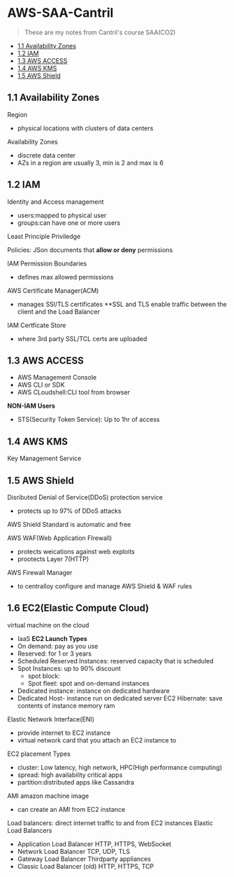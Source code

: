 # AWS-SAA-Cantril
>These are my notes from Cantril's course SAA(CO2)

- [1.1 Availability Zones](#11-availability-zones)
- [1.2 IAM](#12-iam)
- [1.3 AWS ACCESS](#13-aws-access)
- [1.4 AWS KMS](#14-aws-kms)
- [1.5 AWS Shield](#15-aws-shield)

## 1.1 Availability Zones
Region
- physical locations with clusters of data centers

Availability Zones 
- discrete data center 
- AZs in a region are usually 3, min is 2 and max is 6

## 1.2 IAM
Identity  and Access management
- users:mapped to physical user 
- groups:can have one or more users

Least Principle Priviledge

Policies: JSon documents that **allow or deny** permissions

IAM Permission Boundaries
- defines max allowed permissions

AWS Certificate Manager(ACM)
- manages SSl/TLS certificates
**SSL and TLS enable traffic between the client and the Load Balancer 

IAM Certficate Store 
- where 3rd party SSL/TCL certs are uploaded
## 1.3 AWS ACCESS
- AWS Management Console
- AWS CLI or SDK
- AWS CLoudshell:CLI tool from browser

**NON-IAM Users**
- STS(Security Token Service): Up to 1hr of access

## 1.4 AWS KMS
Key Management Service 

## 1.5 AWS Shield
Disributed Denial of Service(DDoS) protection service 
- protects up to 97% of DDoS attacks 

AWS Shield Standard  is automatic and free

AWS WAF(Web Application FIrewall)
- protects weications against web exploits 
- prootects Layer 7(HTTP)

AWS Firewall Manager
- to centralloy configure and manage AWS Shield & WAF rules
## 1.6 EC2(Elastic Compute Cloud)
virtual machine on the cloud 
- IaaS
**EC2 Launch Types**
- On demand: pay as you use 
- Reserved: for 1 or 3 years
- Scheduled Reserved Instances: reserved capacity that is scheduled
- Spot Instances: up to 90% discount 
   - spot block:
   - Spot fleet: spot and on-demand instances 
 - Dedicated instance: instance on dedicated hardware
 - Dedicated Host- instance run on dedicated server
EC2 Hibernate: save contents of instance memory ram


Elastic Network Interface(ENI)
- provide internet to EC2 instance 
- virtual network card that you attach an EC2 instance to

EC2 placement Types 
-  cluster: Low latency, high network, HPC(High performance computing)
-  spread: high availability critical apps
-  partition:distributed apps like Cassandra 

AMI amazon machine image 
- can create an AMI from EC2 instance 

Load balancers: direct internet traffic to and from EC2 instances 
Elastic Load Balancers 
- Application Load Balancer	HTTP, HTTPS, WebSocket
- Network Load Balancer	TCP, UDP, TLS
- Gateway Load Balancer	Thirdparty appliances
- Classic Load Balancer (old)	HTTP, HTTPS, TCP 

